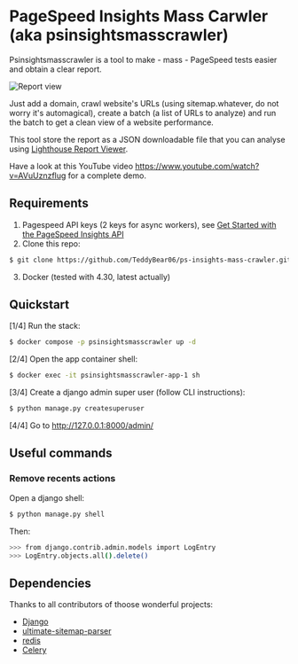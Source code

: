 # PageSpeed Insights Mass Carwler (aka psinsightsmasscrawler)

Psinsightsmasscrawler is a tool to make - mass - PageSpeed tests easier and obtain a clear report.

![Report view](medias/screen1.png?raw=true "Report view")

Just add a domain, crawl website's URLs (using sitemap.whatever, do not worry it's automagical), create a batch (a list of URLs to analyze) and run the batch to get a clean view of a website performance.

This tool store the report as a JSON downloadable file that you can analyse using [Lighthouse Report Viewer](https://googlechrome.github.io/lighthouse/viewer/).

Have a look at this YouTube video <a href="https://www.youtube.com/watch?v=AVuUznzflug">https://www.youtube.com/watch?v=AVuUznzflug</a> for a complete demo.

## Requirements

1. Pagespeed API keys (2 keys for async workers), see [Get Started with the PageSpeed Insights API](https://developers.google.com/speed/docs/insights/v5/get-started#APIKey)
2. Clone this repo:

```bash
$ git clone https://github.com/TeddyBear06/ps-insights-mass-crawler.git
```

3. Docker (tested with 4.30, latest actually)

## Quickstart

[1/4] Run the stack:

```bash
$ docker compose -p psinsightsmasscrawler up -d
```

[2/4] Open the app container shell:

```bash
$ docker exec -it psinsightsmasscrawler-app-1 sh
```

[3/4] Create a django admin super user (follow CLI instructions):

```bash
$ python manage.py createsuperuser
```

[4/4] Go to <a href="http://127.0.0.1:8000/admin/">http://127.0.0.1:8000/admin/</a>

## Useful commands

### Remove recents actions

Open a django shell:

```bash
$ python manage.py shell
```

Then:

```bash
>>> from django.contrib.admin.models import LogEntry
>>> LogEntry.objects.all().delete()
```

## Dependencies

Thanks to all contributors of thoose wonderful projects:

- [Django](https://www.djangoproject.com/)
- [ultimate-sitemap-parser](https://pypi.org/project/ultimate-sitemap-parser/)
- [redis](https://pypi.org/project/redis/)
- [Celery](https://docs.celeryproject.org/en/stable/getting-started/introduction.html)
